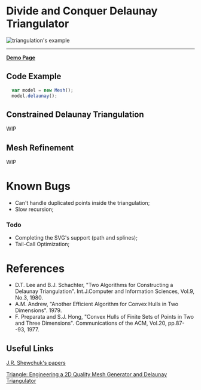 # Divide and Conquer Delaunay Triangulator

![triangulation's example](../master/demo.gif)

***

[**Demo Page**](https://clockmaker.github.io/dc-delaunay/)


## Code Example
```javascript
  var model = new Mesh();
  model.delaunay();
```

## Constrained Delaunay Triangulation
WIP

## Mesh Refinement
WIP

# Known Bugs
- Can't handle duplicated points inside the triangulation;
- Slow recursion;

### Todo
- Completing the SVG's support (path and splines);
- Tail-Call Optimization;

References
==========
- D.T. Lee and B.J. Schachter, "Two Algorithms for Constructing a Delaunay Triangulation". 
Int.J.Computer and Information Sciences, Vol.9, No.3, 1980.
- A.M. Andrew, "Another Efficient Algorithm for Convex Hulls in Two Dimensions". 1979.
- F. Preparata and S.J. Hong, "Convex Hulls of Finite Sets of Points in Two and Three Dimensions". 
Communications of the ACM, Vol.20, pp.87--93, 1977.

Useful Links
-----
[J.R. Shewchuk's papers](https://people.eecs.berkeley.edu/~jrs/jrspapers.html)

[Triangle: Engineering a 2D Quality Mesh Generator and Delaunay Triangulator](http://www.cs.cmu.edu/~quake/tripaper/triangle0.html)

